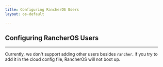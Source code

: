 ```yaml
---
title: Configuring RancherOS Users
layout: os-default

---
```


## Configuring RancherOS Users
---


Currently, we don't support adding other users besides `rancher`. If you try to add it in the cloud config file, RancherOS will not boot up. 